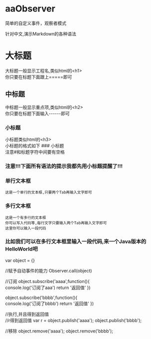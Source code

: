 aaObserver
==========

简单的自定义事件，观察者模式



针对中文,演示Markdown的各种语法
  
大标题
===================================
  大标题一般显示工程名,类似html的\<h1\><br />
  你只要在标题下面跟上=====即可

  
中标题
-----------------------------------
  中标题一般显示重点项,类似html的\<h2\><br />
  你只要在标题下面输入------即可
  
### 小标题
  小标题类似html的\<h3\><br />
  小标题的格式如下 ### 小标题<br />
  注意#和标题字符中间要有空格

### 注意!!!下面所有语法的提示我都先用小标题提醒了!!! 

### 单行文本框
    这是一个单行的文本框,只要两个Tab再输入文字即可
        
### 多行文本框  
    这是一个有多行的文本框
    你可以写入代码等,每行文字只要输入两个Tab再输入文字即可
    这里你可以输入一段代码

### 比如我们可以在多行文本框里输入一段代码,来一个Java版本的HelloWorld吧
var object = {}		

//赋予自动事件的能力
Observer.call(object)		

//订阅
object.subscribe('aaaa',function(){		
	console.log('订阅了aaa')
	return '返回值'
})

object.subscribe('bbbb',function(){		
	console.log('订阅了bbbb')
	return '返回值'
})

//执行,并且得到返回值		
//r得到返回值
var r = object.publish('aaaa');
        object.publish('bbbb');

//移除
object.remove('aaaa');
object.remove('bbbb');
 


